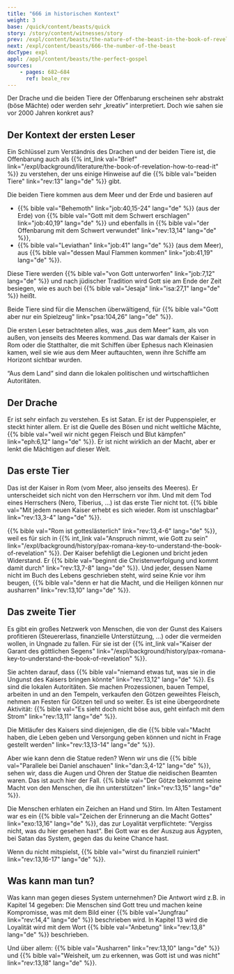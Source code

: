 ```yaml
---
title: "666 im historischen Kontext"
weight: 3
base: /quick/content/beasts/quick
story: /story/content/witnesses/story
prev: /expl/content/beasts/the-nature-of-the-beast-in-the-book-of-revelation
next: /expl/content/beasts/666-the-number-of-the-beast
docType: expl
appl: /appl/content/beasts/the-perfect-gospel
sources: 
    - pages: 682–684
      ref: beale_rev
---
```


Der Drache und die beiden Tiere der Offenbarung erscheinen sehr abstrakt (böse Mächte) oder werden sehr „kreativ” interpretiert. Doch wie sahen sie vor 2000 Jahren konkret aus?

## Der Kontext der ersten Leser

<a name="a261"></a>
Ein Schlüssel zum Verständnis des Drachen und der beiden Tiere ist, die Offenbarung auch als {{% int_link val="Brief" link="/expl/background/literature/the-book-of-revelation-how-to-read-it" %}} zu verstehen, der uns einige Hinweise auf die {{% bible val="beiden Tiere" link="rev:13" lang="de" %}} gibt.

Die beiden Tiere kommen aus dem Meer und der Erde und basieren auf

- {{% bible val="Behemoth" link="job:40,15-24" lang="de" %}} (aus der Erde) von {{% bible val="Gott mit dem Schwert erschlagen" link="job:40,19" lang="de" %}} und ebenfalls in {{% bible val="der Offenbarung mit dem Schwert verwundet" link="rev:13,14" lang="de" %}},
- {{% bible val="Leviathan" link="job:41" lang="de" %}} (aus dem Meer), aus {{% bible val="dessen Maul Flammen kommen" link="job:41,19" lang="de" %}}.

Diese Tiere werden {{% bible val="von Gott unterworfen" link="job:7,12" lang="de" %}} und nach jüdischer Tradition wird Gott sie am Ende der Zeit besiegen, wie es auch bei {{% bible val="Jesaja" link="isa:27,1" lang="de" %}} heißt.

Beide Tiere sind für die Menschen überwältigend, für {{% bible val="Gott aber nur ein Spielzeug" link="psa:104,26" lang="de" %}}.

Die ersten Leser betrachteten alles, was „aus dem Meer” kam, als von außen, von jenseits des Meeres kommend. Das war damals der Kaiser in Rom oder die Statthalter, die mit Schiffen über Ephesus nach Kleinasien kamen, weil sie wie aus dem Meer auftauchten, wenn ihre Schiffe am Horizont sichtbar wurden.

“Aus dem Land” sind dann die lokalen politischen und wirtschaftlichen Autoritäten.

## Der Drache

<a name="0a83"></a>
Er ist sehr einfach zu verstehen. Es ist Satan. Er ist der Puppenspieler, er steckt hinter allem. Er ist die Quelle des Bösen und nicht weltliche Mächte, {{% bible val="weil wir nicht gegen Fleisch und Blut kämpfen" link="eph:6,12" lang="de" %}}. Er ist nicht wirklich an der Macht, aber er lenkt die Mächtigen auf dieser Welt.

## Das erste Tier

<a name="e132"></a>
Das ist der Kaiser in Rom (vom Meer, also jenseits des Meeres). Er unterscheidet sich nicht von den Herrschern vor ihm. Und mit dem Tod eines Herrschers (Nero, Tiberius, …) ist das erste Tier nicht tot. {{% bible val="Mit jedem neuen Kaiser erhebt es sich wieder. Rom ist unschlagbar" link="rev:13,3-4" lang="de" %}}.

{{% bible val="Rom ist gotteslästerlich" link="rev:13,4-6" lang="de" %}}, weil es für sich in {{% int_link val="Anspruch nimmt, wie Gott zu sein" link="/expl/background/history/pax-romana-key-to-understand-the-book-of-revelation" %}}. Der Kaiser befehligt die Legionen und bricht jeden Widerstand. Er {{% bible val="beginnt die Christenverfolgung und kommt damit durch" link="rev:13,7-8" lang="de" %}}. Und jeder, dessen Name nicht im Buch des Lebens geschrieben steht, wird seine Knie vor ihm beugen, {{% bible val="denn er hat die Macht, und die Heiligen können nur ausharren" link="rev:13,10" lang="de" %}}.

## Das zweite Tier

<a name="3622"></a>
Es gibt ein großes Netzwerk von Menschen, die von der Gunst des Kaisers profitieren (Steuererlass, finanzielle Unterstützung, …) oder die vermeiden wollen, in Ungnade zu fallen. Für sie ist der {{% int_link val="Kaiser der Garant des göttlichen Segens" link="/expl/background/history/pax-romana-key-to-understand-the-book-of-revelation" %}}.

Sie achten darauf, dass {{% bible val="niemand etwas tut, was sie in die Ungunst des Kaisers bringen könnte" link="rev:13,12" lang="de" %}}. Es sind die lokalen Autoritäten. Sie machen Prozessionen, bauen Tempel, arbeiten in und an den Tempeln, verkaufen den Götzen geweihtes Fleisch, nehmen an Festen für Götzen teil und so weiter. Es ist eine übergeordnete Aktivität: {{% bible val="Es sieht doch nicht böse aus, geht einfach mit dem Strom" link="rev:13,11" lang="de" %}}.

Die Mitläufer des Kaisers sind diejenigen, die die {{% bible val="Macht haben, die Leben geben und Versorgung geben können und nicht in Frage gestellt werden" link="rev:13,13-14" lang="de" %}}.

Aber wie kann denn die Statue reden? Wenn wir uns die {{% bible val="Parallele bei Daniel anschauen" link="dan:3,4-12" lang="de" %}}, sehen wir, dass die Augen und Ohren der Statue die neidischen Beamten waren. Das ist auch hier der Fall. {{% bible val="Der Götze bekommt seine Macht von den Menschen, die ihn unterstützen" link="rev:13,15" lang="de" %}}.

Die Menschen erhlaten ein Zeichen an Hand und Stirn. Im Alten Testament war es ein {{% bible val="Zeichen der Erinnerung an die Macht Gottes" link="exo:13,16" lang="de" %}}, das zur Loyalität verpflichtete: “Vergiss nicht, was du hier gesehen hast”. Bei Gott war es der Auszug aus Ägypten, bei Satan das System, gegen das du keine Chance hast.

Wenn du nicht mitspielst, {{% bible val="wirst du finanziell ruiniert" link="rev:13,16-17" lang="de" %}}.

## Was kann man tun?

<a name="6293"></a>
Was kann man gegen dieses System unternehmen? Die Antwort wird z.B. in Kapitel 14 gegeben: Die Menschen sind Gott treu und machen keine Kompromisse, was mit dem Bild einer {{% bible val="Jungfrau" link="rev:14,4" lang="de" %}} beschrieben wird. In Kapitel 13 wird die Loyalität wird mit dem Wort {{% bible val="Anbetung" link="rev:13,8" lang="de" %}} beschrieben.

Und über allem: {{% bible val="Ausharren" link="rev:13,10" lang="de" %}} und {{% bible val="Weisheit, um zu erkennen, was Gott ist und was nicht" link="rev:13,18" lang="de" %}}.
